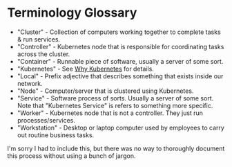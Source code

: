 
# Terminology Glossary

- "Cluster" - Collection of computers working together to complete tasks & run services.
- "Controller" - Kubernetes node that is responsible for coordinating tasks across the cluster.
- "Container" - Runnable piece of software, usually a server of some sort.
- "Kubernetes" - See [Why Kubernetes](./kubernetes-why.md) for details.
- "Local" - Prefix adjective that describes something that exists inside our network.
- "Node" - Computer/server that is clustered using Kubernetes.
- "Service" - Software process of sorts. Usually a server of some sort. Note that "Kubernetes Service" is refers to something more specific.
- "Worker" - Kubernetes node that is not a controller. They just run processes/services.
- "Workstation" - Desktop or laptop computer used by employees to carry out routine business tasks.

I'm sorry I had to include this,
but there was no way to thoroughly document this process without using a bunch of jargon.

